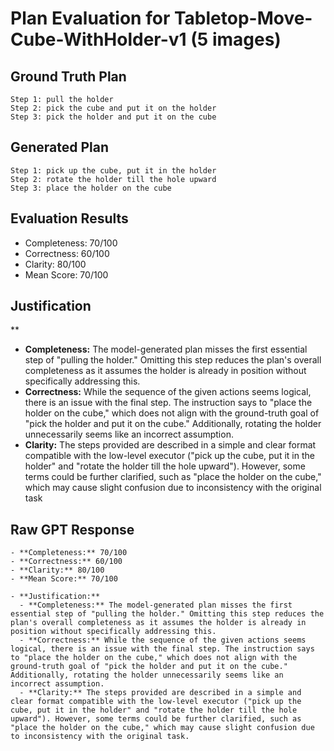 # Plan Evaluation for Tabletop-Move-Cube-WithHolder-v1 (5 images)

## Ground Truth Plan
```
Step 1: pull the holder
Step 2: pick the cube and put it on the holder
Step 3: pick the holder and put it on the cube
```

## Generated Plan
```
Step 1: pick up the cube, put it in the holder
Step 2: rotate the holder till the hole upward
Step 3: place the holder on the cube
```

## Evaluation Results
- Completeness: 70/100
- Correctness: 60/100
- Clarity: 80/100
- Mean Score: 70/100

## Justification
**  
  - **Completeness:** The model-generated plan misses the first essential step of "pulling the holder." Omitting this step reduces the plan's overall completeness as it assumes the holder is already in position without specifically addressing this.  
  - **Correctness:** While the sequence of the given actions seems logical, there is an issue with the final step. The instruction says to "place the holder on the cube," which does not align with the ground-truth goal of "pick the holder and put it on the cube." Additionally, rotating the holder unnecessarily seems like an incorrect assumption.  
  - **Clarity:** The steps provided are described in a simple and clear format compatible with the low-level executor ("pick up the cube, put it in the holder" and "rotate the holder till the hole upward"). However, some terms could be further clarified, such as "place the holder on the cube," which may cause slight confusion due to inconsistency with the original task

## Raw GPT Response
```
- **Completeness:** 70/100  
- **Correctness:** 60/100  
- **Clarity:** 80/100  
- **Mean Score:** 70/100  

- **Justification:**  
  - **Completeness:** The model-generated plan misses the first essential step of "pulling the holder." Omitting this step reduces the plan's overall completeness as it assumes the holder is already in position without specifically addressing this.  
  - **Correctness:** While the sequence of the given actions seems logical, there is an issue with the final step. The instruction says to "place the holder on the cube," which does not align with the ground-truth goal of "pick the holder and put it on the cube." Additionally, rotating the holder unnecessarily seems like an incorrect assumption.  
  - **Clarity:** The steps provided are described in a simple and clear format compatible with the low-level executor ("pick up the cube, put it in the holder" and "rotate the holder till the hole upward"). However, some terms could be further clarified, such as "place the holder on the cube," which may cause slight confusion due to inconsistency with the original task.
```
